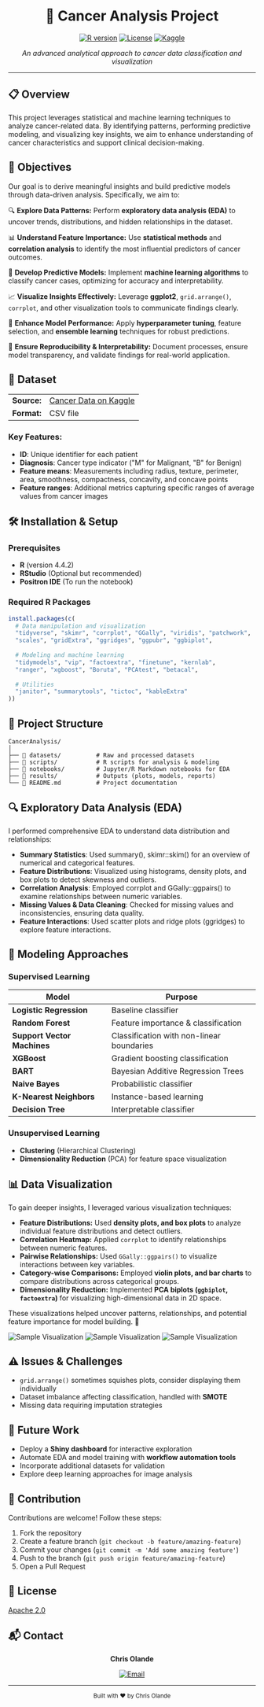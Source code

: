 <div align="center">

# 🔬 Cancer Analysis Project

[![R version](https://img.shields.io/badge/R-v4.4.2-blue.svg)](https://www.r-project.org/)
[![License](https://img.shields.io/badge/License-Apache%202.0-orange.svg)](https://www.apache.org/licenses/LICENSE-2.0)
[![Kaggle](https://img.shields.io/badge/Kaggle-Dataset-20BEFF.svg)](https://www.kaggle.com/datasets/erdemtaha/cancer-data)

*An advanced analytical approach to cancer data classification and visualization*

</div>

---

## 📋 Overview

This project leverages statistical and machine learning techniques to analyze cancer-related data. By identifying patterns, performing predictive modeling, and visualizing key insights, we aim to enhance understanding of cancer characteristics and support clinical decision-making.

## 🎯 Objectives  

Our goal is to derive meaningful insights and build predictive models through data-driven analysis. Specifically, we aim to:  

🔍 **Explore Data Patterns:** Perform **exploratory data analysis (EDA)** to uncover trends, distributions, and hidden relationships in the dataset.  

📊 **Understand Feature Importance:** Use **statistical methods** and **correlation analysis** to identify the most influential predictors of cancer outcomes.  

🧠 **Develop Predictive Models:** Implement **machine learning algorithms** to classify cancer cases, optimizing for accuracy and interpretability.  

📈 **Visualize Insights Effectively:** Leverage **ggplot2**, `grid.arrange()`, `corrplot`, and other visualization tools to communicate findings clearly.  

🚀 **Enhance Model Performance:** Apply **hyperparameter tuning**, feature selection, and **ensemble learning** techniques for robust predictions.  

🔬 **Ensure Reproducibility & Interpretability:** Document processes, ensure model transparency, and validate findings for real-world application.  


## 💾 Dataset

<table>
  <tr>
    <td><b>Source:</b></td>
    <td><a href="https://www.kaggle.com/datasets/erdemtaha/cancer-data">Cancer Data on Kaggle</a></td>
  </tr>
  <tr>
    <td><b>Format:</b></td>
    <td>CSV file</td>
  </tr>
</table>

### Key Features:

- **ID**: Unique identifier for each patient
- **Diagnosis**: Cancer type indicator ("M" for Malignant, "B" for Benign)
- **Feature means**: Measurements including radius, texture, perimeter, area, smoothness, compactness, concavity, and concave points
- **Feature ranges**: Additional metrics capturing specific ranges of average values from cancer images

## 🛠️ Installation & Setup

### Prerequisites

- **R** (version 4.4.2)
- **RStudio** (Optional but recommended)
- **Positron IDE** (To run the notebook)

### Required R Packages

```r
install.packages(c(
  # Data manipulation and visualization
  "tidyverse", "skimr", "corrplot", "GGally", "viridis", "patchwork",
  "scales", "gridExtra", "ggridges", "ggpubr", "ggbiplot",
  
  # Modeling and machine learning
  "tidymodels", "vip", "factoextra", "finetune", "kernlab", 
  "ranger", "xgboost", "Boruta", "PCAtest", "betacal",
  
  # Utilities
  "janitor", "summarytools", "tictoc", "kableExtra"
))
```

## 📁 Project Structure

```
CancerAnalysis/
│
├── 📂 datasets/          # Raw and processed datasets
├── 📂 scripts/           # R scripts for analysis & modeling
├── 📂 notebooks/         # Jupyter/R Markdown notebooks for EDA
├── 📂 results/           # Outputs (plots, models, reports)
└── 📄 README.md          # Project documentation
```

## 🔍 Exploratory Data Analysis (EDA)

I performed comprehensive EDA to understand data distribution and relationships:
- **Summary Statistics**: Used summary(), skimr::skim() for an overview of numerical and categorical features.
- **Feature Distributions**: Visualized using histograms, density plots, and box plots to detect skewness and outliers.
- **Correlation Analysis**: Employed corrplot and GGally::ggpairs() to examine relationships between numeric variables.
- **Missing Values & Data Cleaning**: Checked for missing values and inconsistencies, ensuring data quality.
- **Feature Interactions**: Used scatter plots and ridge plots (ggridges) to explore feature interactions.


## 🤖 Modeling Approaches

### Supervised Learning

| Model | Purpose |
|-------|---------|
| **Logistic Regression** | Baseline classifier |
| **Random Forest** | Feature importance & classification |
| **Support Vector Machines** | Classification with non-linear boundaries |
| **XGBoost** | Gradient boosting classification |
| **BART** | Bayesian Additive Regression Trees |
| **Naive Bayes** | Probabilistic classifier |
| **K-Nearest Neighbors** | Instance-based learning |
| **Decision Tree** | Interpretable classifier |

### Unsupervised Learning

- **Clustering** (Hierarchical Clustering)
- **Dimensionality Reduction** (PCA) for feature space visualization

## 📊 Data Visualization  

To gain deeper insights, I leveraged various visualization techniques:  

- **Feature Distributions:** Used **density plots, and box plots** to analyze individual feature distributions and detect outliers.  
- **Correlation Heatmap:** Applied `corrplot` to identify relationships between numeric features.  
- **Pairwise Relationships:** Used `GGally::ggpairs()` to visualize interactions between key variables.  
- **Category-wise Comparisons:** Employed **violin plots, and bar charts** to compare distributions across categorical groups.  
- **Dimensionality Reduction:** Implemented **PCA biplots (`ggbiplot`, `factoextra`)** for visualizing high-dimensional data in 2D space.  

These visualizations helped uncover patterns, relationships, and potential feature importance for model building. 🚀  


![Sample Visualization](https://github.com/Chrisolande/CancerAnalysis/blob/main/results/confusion_matrix.png)
![Sample Visualization](https://github.com/Chrisolande/CancerAnalysis/blob/main/results/model_race_results.png)
![Sample Visualization](https://github.com/Chrisolande/CancerAnalysis/blob/main/results/Metric%20Distributions.png)

## ⚠️ Issues & Challenges

- `grid.arrange()` sometimes squishes plots, consider displaying them individually
- Dataset imbalance affecting classification, handled with **SMOTE**
- Missing data requiring imputation strategies

## 🔮 Future Work

- Deploy a **Shiny dashboard** for interactive exploration
- Automate EDA and model training with **workflow automation tools**
- Incorporate additional datasets for validation
- Explore deep learning approaches for image analysis

## 🤝 Contribution

Contributions are welcome! Follow these steps:

1. Fork the repository
2. Create a feature branch (`git checkout -b feature/amazing-feature`)
3. Commit your changes (`git commit -m 'Add some amazing feature'`)
4. Push to the branch (`git push origin feature/amazing-feature`)
5. Open a Pull Request

## 📜 License

[Apache 2.0](https://www.apache.org/licenses/LICENSE-2.0)

## 📬 Contact

<div align="center">
  
  <b>Chris Olande</b>
  
  [![Email](https://img.shields.io/badge/Email-olandechris%40gmail.com-red.svg)](mailto:olandechris@gmail.com)
  
</div>

---

<div align="center">
  <sub>Built with ❤️ by Chris Olande</sub>
</div>
